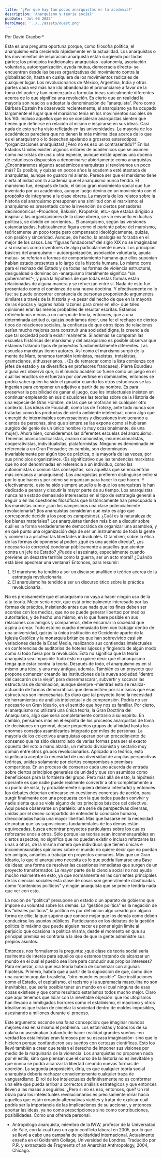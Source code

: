 ```yaml
---
title: '¿Por qué hay tan pocos anarquistas en la academia?'
description: 'Anarquismo y teoria social'
pubDate: 'Jul 08 2022'
heroImage: '../../assets/ouest.png'
---
```


Por David Graeber*

Esta es una pregunta oportuna porque, como filosofía política, el anarquismo está creciendo rápidamente en la actualidad.
Los anarquistas o los movimientos de inspiración anarquista están surgiendo por todas partes; los principios tradicionales anarquistas –autonomía, asociación voluntaria, autoorganización, ayuda mutua, democracia directa- se encuentran desde las bases organizativas del movimiento contra la globalización, hasta en cualquiera de los movimientos radicales de cualquier lugar. Los revolucionarios de México, Argentina, India y otras partes cada vez más han ido abandonado el pronunciarse a favor de la toma del poder y han comenzado a formular ideas radicalmente diferentes acerca de lo que significa una revolución. Es cierto que en realidad la mayoría son reacios a adoptar la denominación de “anarquista”. Pero como Bárbara Epstein ha observado recientemente, el anarquismo ya ha ocupado largamente el lugar que el marxismo tenía en los movimientos sociales de los ’60: incluso aquellos que no se consideran anarquistas sienten que tienen que definirse en relación al mismo e inspirarse en sus ideas.
Casi nada de esto se ha visto reflejado en las universidades. La mayoría de los académicos pareciera que no tienen la más mínima idea acerca de lo que es el anarquismo o lo desechan apelando a groseros estereotipos: “¡organizaciones anarquistas! ¿Pero no es eso un contrasentido?” En los Estados Unidos existen algunos millares de académicos que se asumen como marxistas de una u otra
especie, aunque existe apenas una docena de estudiosos dispuestos a denominarse abiertamente como anarquistas.
¿Encontraremos algunos académicos anarquistas si revolvemos un poco más? Es posible, y quizás en pocos años la academia esté atestada de anarquistas, aunque no guardo mi aliento. Parece ser que el marxismo tiene cierta afinidad con la academia que el anarquismo nunca tendrá. El marxismo fue, después de todo, el único gran movimiento social que fue inventado por un académico, aunque
luego devino en un movimiento con el propósito de integrarse a la clase obrera.
La mayoría de los relatos sobre la historia del anarquismo presuponen una similitud con el marxismo: el anarquismo es presentado como la invención de ciertos pensadores decimonónicos –Proudhon, Bakunin, Kropotkin, etc.- que estaba dirigido a inspirar a las organizaciones de la clase obrera, se vio
envuelto en luchas políticas, se dividió en corrientes… El anarquismo, según las versiones estandarizadas, habitualmente figura como el pariente pobre del marxismo, teóricamente un poco torpe pero compensado ideológicamente, quizás, con pasión y sinceridad. Aunque, de hecho, la analogía es forzada en el mejor de los casos. Las “figuras fundadoras” del siglo XIX no se imaginaban a sí mismos como inventores de algo particularmente nuevo. Los principios básicos del anarquismo –
autoorganización, asociación voluntaria, ayuda mutua- se referían a formas de comportamiento
humano que ellos suponían habían estado presentes a lo largo de la historia humana. Lo mismo corre para el rechazo del Estado y de todas las formas de violencia estructural, desigualdad o dominación -anarquismo literalmente significa “sin gobernantes”-, y para la hipótesis de que todas estas formas
están relacionadas de alguna manera y se refuerzan entre sí. Nada de esto fue presentado como el comienzo de una nueva doctrina. Y efectivamente no lo fue: se puede encontrar constancia de
personas proponiendo argumentos similares a través de la historia y -a pesar del hecho de que en la mayoría de las épocas y lugares había razones para creer en ello- que tales opiniones eran las menos probables de resultar escritas. Estamos refiriéndonos menos a un cuerpo de teoría, entonces, que a una determinada actitud o, quizás podríamos decir, una fe: el rechazo de ciertos tipos de relaciones
sociales, la confianza de que otros tipos de relaciones serían mucho mejores para construir una sociedad digna, la creencia de que tal sociedad podría existir realmente. Si además se comparan las escuelas históricas del marxismo y del anarquismo es posible observar que estamos tratando tipos de proyectos fundamentalmente diferentes. Las escuelas marxistas tienen autores. Así como el marxismo surgió de la mente de Marx, tenemos también leninistas, maoístas, trotskistas, gramscianos, althusserianos… (Es de remarcar como la lista comienza con jefes de estado y se diversifica en profesores franceses). Pierre Bourdieu alguna vez observó que, si el mundo académico fuese como un juego en el cual los eruditos se esfuerzan por convertirse en dominantes, entonces se podría saber quién ha sido el ganador cuando los otros estudiosos se las ingenian para componer un adjetivo a partir de su nombre. Es para preservar la posibilidad de ganar
el juego, que los intelectuales insisten en continuar empleando en sus discusiones las teorías sobre de la Historia de una especie de Gran Hombre, de las que se mofarían en cualquier otro contexto. Las ideas de Foucault, como las de Trotsky, ante todo nunca son tratadas como los productos de cierto ambiente intelectual, como algo que emergió de interminables conversaciones y discusiones
involucrando a cientos de personas, sino que siempre se las expone como si hubieran surgido del genio de un único hombre (o muy ocasionalmente, de una mujer).
Ahora bien, consideremos las diferentes escuelas del anarquismo. Tenemos anarcosindicalistas, anarco comunistas, insurreccionalistas, cooperativistas, individualistas, plataformistas. Ninguno es denominado en referencia a un Gran Pensador; en cambio, son denominados invariablemente por algún tipo de práctica, o la mayoría de las veces, por sus principios organizativos. (Es significativo que
las tendencias marxistas que no son denominadas en referencia a un individuo, como las autonomistas o comunistas consejistas, son aquellas que se encuentran más cercanas al anarquismo). Los anarquistas prefieren distinguirse entre sí por lo que hacen y por cómo se organizan para hacer lo que hacen. Y efectivamente, esto ha sido siempre aquello a lo que los anarquistas le han dedicado a pensar y discutir la mayor parte de su tiempo. Los anarquistas nunca
han estado demasiado interesados en el tipo de estrategia general a seguir o en las cuestiones filosóficas que históricamente han preocupado a los marxistas como: ¿son los campesinos una clase potencialmente revolucionaria? (los anarquistas consideran que esto es algo que corresponde decidir a los propios campesinos). ¿Cuál es la naturaleza de los bienes materiales? Los anarquistas tienden
más bien a discutir sobre cuál es la forma verdaderamente democrática de organizar una asamblea, y en qué punto una organización deja de ser un instrumento de toda la gente y comienza a pisotear las
libertades individuales. O también, sobre la ética de las formas de oponerse al poder: ¿qué es una acción directa?, ¿es necesario (o correcto) condenar públicamente a aquellos que atenten contra un
jefe de Estado? ¿Puede el asesinato, especialmente cuando previene un desastre terrible como la guerra, ser un acto moral? ¿Cuándo está bien apedrear una ventana?
Entonces, para resumir:

1. El marxismo ha tendido a ser un discurso analítico o teórico acerca de la estrategia revolucionaria.
2. El anarquismo ha tendido a ser un discurso ético sobre la práctica revolucionaria.

No es precisamente que el anarquismo no vaya a hacer ningún uso de la alta teoría. Mejor sería decir, que está principalmente interesado por las formas de práctica, insistiendo antes que nada que
los fines deben ser acordes con los medios, que no se puede generar libertad por medios autoritarios, y de hecho uno mismo, en lo que fuere posible en sus relaciones con amigos y
compañeros, debe encarnar la sociedad que aspira a crear. Todo esto no cuadra demasiado bien con trabajar dentro de una universidad, quizás la única institución de Occidente aparte de la Iglesia Católica y la monarquía británica que han sobrevivido casi sin variaciones desde la Edad Media,
realizando sus contiendas intelectuales en conferencias de auditorios de hoteles lujosos y fingiendo de algún modo como si todo fuera por la revolución.
Esto no significa que la teoría anarquista sea imposible
Todo esto no quiere decir que el anarquismo tenga que estar contra la teoría. Después de todo, el anarquismo es en sí mismo una idea, y una muy antigua, además. También es un proyecto que propone comenzar creando las instituciones de la nueva sociedad “dentro del cascarón de la vieja”, para desenmascarar, subvertir y socavar las estructuras de dominación, aunque siempre -mientras esto se realiza- actuando de formas democráticas que demuestren por sí mismas que esas estructuras son innecesarias. Es claro que tal proyecto tiene la necesidad de herramientas de análisis intelectual y de comprensión. Podría no ser necesario un Gran Ideario, en el sentido que hoy nos es familiar. Por cierto, el anarquismo no utilizará una única teoría, la Gran Doctrina del Anarquismo, algo que sería completamente contrario a su espíritu. En cambio, pensamos más en el espíritu de los
procesos anarquistas de toma de decisiones en general, desde pequeños grupos de afinidad hasta los enormes consejos asamblearios integrado por miles de personas. La mayoría de los colectivos anarquistas operan por un procedimiento de consenso que ha sido desarrollado de varias formas para ser el exacto opuesto del voto a mano alzada, un método divisionista y sectario muy común
entre otros grupos revolucionarios. Aplicado a lo teórico, esto significaría aceptar la necesidad de una diversidad de amplias perspectivas teóricas, unidas solamente por ciertos compromisos y premisas compartidas. En un proceso de consenso cada uno acuerda de entrada sobre ciertos principios
generales de unidad y que son asumidos como beneficiosos para la fortaleza del grupo. Pero más allá de esto, la hipótesis operante es que nadie puede realmente convertir a otro completamente a su punto de vista, (y probablemente siquiera debiera intentarlo) y entonces los debates deberían enfocarse en cuestiones concretas de acción, para surgir finalmente con una propuesta con la que todos puedan convivir y nadie sienta que se viola alguno de los principios
básicos del colectivo. 
Aquí puede observarse un paralelo: una serie de perspectivas diversas, unidas por el deseo compartido de entender la condición humana, direccionadas hacia una mayor libertad. Más que basarse en la necesidad de probar que las suposiciones fundamentales de los demás están equivocadas, busca encontrar proyectos particulares sobre los cuales reforzarse unos a otros. Sólo porque las teorías sean inconmensurables en ciertos aspectos, no significa que no puedan existir o
incluso reforzarse las unas a otras, de la misma manera que individuos que tienen únicas e inconmensurables opiniones sobre el mundo no quiere decir que no puedan ser amigos, amantes o trabajar en proyectos comunes. Más que un Gran Ideario, lo que el anarquismo necesita es lo que podría llamarse una Base de Ideas:
una forma de resolver las cuestiones inmediatas que surgen de un proyecto transformador. La mayor parte de la ciencia social no nos ayuda mucho realmente en esto, ya que normalmente en las corrientes principales de las ciencias sociales esta clase de cosas son generalmente clasificadas como “contenidos políticos” y ningún anarquista que se precie tendría nada que ver con esto.

La noción de “política” presupone un estado o un aparato de gobierno que impone su voluntad sobre los demás. La “gestión política” es la negación de los “ideales políticos”, la política es por definición algo creado por alguna forma de elite, la que supone que conoce mejor que los demás como deben conducirse los asuntos públicos. Participando en los debates de la gestión política lo máximo que
puede alguien hacer es poner algún límite al perjuicio que ocasiona la política misma, desde el momento en que su principal premisa es contraria a la idea de que la gente administre sus propios asuntos.

Entonces, nos formulamos la pregunta: ¿qué clase de teoría social sería realmente de interés para aquellos que estamos tratando de alcanzar un mundo en el cual el pueblo sea libre para conducir sus propios intereses?
Para empezar, diría que esa teoría habría de comenzar con algunas hipótesis. Primero, habría que a partir de la suposición de que, como dice una canción popular brasileña, “otro mundo es posible”.
Que instituciones como el Estado, el capitalismo, el racismo y la supremacía masculina no son inevitables, que sería posible tener un mundo en el cual ninguna de esas cosas existiese y que como resultado estaríamos todos mucho mejor.
Claro que aquí tenemos que lidiar con la inevitable objeción: que los utopismos han llevado a inmitigados horrores como el estalinismo, el maoísmo y otros idealismos que tratan de cincelar la sociedad dentro de moldes imposibles, asesinando a millones durante el proceso.

Este argumento esconde una falaz concepción: que imaginar mundos mejores sea en sí mismo el problema. Los estalinistas y todos los de su calaña no asesinaban tratando de hacer realidad grandes sueños –en verdad los estalinistas eran famosos por su escasa imaginación- sino que lo hicieron porque confundieron sus sueños con certezas científicas. Esto los llevó también a creer que tenían el derecho de imponer sus visiones por medio de la maquinaria de la violencia. Los anarquistas no
proponen nada por el estilo, sino que piensan que el curso de la historia no es inevitable y que nunca se podrá alcanzar la libertad creando nuevas formas de coerción.
La segunda proposición, diría, es que cualquier teoría social anarquista debería rechazar conscientemente cualquier traza de vanguardismo. El rol de los intelectuales definitivamente no es conformar una elite que pueda arribar a correctos análisis estratégicos y que entonces lleven a las masas a seguirlos. ¿Pero si no es eso, entonces, qué? Un rol obvio para los intelectuales
revolucionarios es precisamente mirar hacia aquellos que están creando alternativas viables y tratar de explicar cuál podría ser la importancia de las implicaciones de su accionar, y entonces aportar las
ideas, ya no como prescripciones sino como contribuciones, posibilidades. Como una ofrenda personal.


* Antropólogo anarquista, miembro de la IWW, profesor de la Universidad de Yale, con la cual tuvo
un agrio conflicto laboral en 2005, por lo que se llevó a cabo una campaña de solidaridad
internacional. Actualmente enseña en el Goldsmith Collage, Universidad de Londres.
Traducido por P.R. y extractado de Fragments of an Anarchist Anthropology, 2004, Chicago.
